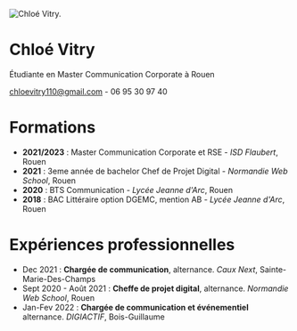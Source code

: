 ![Chloé Vitry.](/image/chloe.jpeg "This is a sample image.")

# Chloé Vitry
Étudiante en Master Communication Corporate à Rouen

chloevitry110@gmail.com - 06 95 30 97 40

# Formations

* **2021/2023** : Master Communication Corporate et RSE - *ISD Flaubert*, Rouen
* **2021** : 3eme année de bachelor Chef de Projet Digital - *Normandie Web School*, Rouen
* **2020** : BTS Communication - *Lycée Jeanne d'Arc*, Rouen
* **2018** : BAC Littéraire option DGEMC, mention AB - *Lycée Jeanne d'Arc*, Rouen

# Expériences professionnelles
* Dec 2021 : **Chargée de communication**, alternance. *Caux Next*, Sainte-Marie-Des-Champs
* Sept 2020 - Août 2021 : **Cheffe de projet digital**, alternance. *Normandie Web School*, Rouen
* Jan-Fev 2022 : **Chargée de communication et événementiel** alternance. *DIGIACTIF*, Bois-Guillaume 
